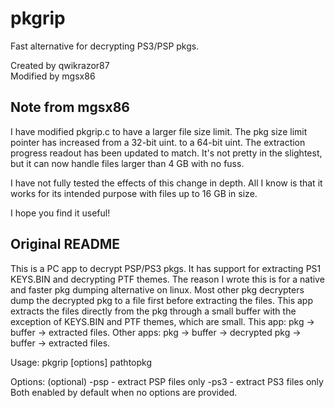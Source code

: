 # pkgrip
Fast alternative for decrypting PS3/PSP pkgs.

Created by qwikrazor87
<br/>
Modified by mgsx86

## Note from mgsx86

I have modified pkgrip.c to have a larger file size limit.
The pkg size limit pointer has increased from a 32-bit uint.
to a 64-bit uint. The extraction progress readout has been
updated to match. It's not pretty in the slightest, but it
can now handle files larger than 4 GB with no fuss.

I have not fully tested the effects of this change in depth.
All I know is that it works for its intended purpose with
files up to 16 GB in size.

I hope you find it useful!

## Original README

This is a PC app to decrypt PSP/PS3 pkgs.
It has support for extracting PS1 KEYS.BIN and decrypting PTF themes.
The reason I wrote this is for a native and faster pkg dumping alternative on linux.
Most other pkg decrypters dump the decrypted pkg to a file first before extracting the files.
This app extracts the files directly from the pkg through a small buffer with the exception of KEYS.BIN and PTF themes, which are small.
This app:
	pkg -> buffer -> extracted files.
Other apps:
	pkg -> buffer -> decrypted pkg -> buffer -> extracted files.

Usage:
	pkgrip [options] pathtopkg

Options: (optional)
	-psp - extract PSP files only
	-ps3 - extract PS3 files only
	Both enabled by default when no options are provided.

